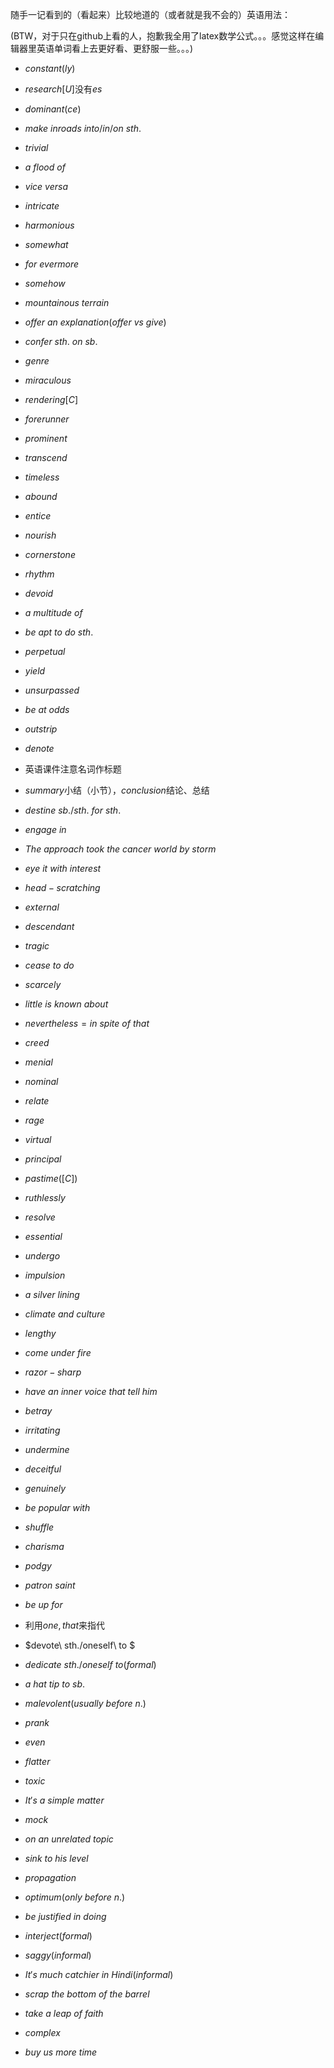 随手一记看到的（看起来）比较地道的（或者就是我不会的）英语用法：

(BTW，对于只在github上看的人，抱歉我全用了latex数学公式。。。感觉这样在编辑器里英语单词看上去更好看、更舒服一些。。。)

- $constant(ly)$
- $research[U]$没有$es$
- $dominant(ce)$
- $make\ inroads\ into/in/on\ sth.$

- $trivial$

- $a\ flood\ of$

- $vice\ versa$

- $intricate$
- $harmonious$
- $somewhat$
- $for\ evermore$
- $somehow$
- $mountainous\ terrain$
- $offer\ an\ explanation$($offer\ vs\ give$)
- $confer\ sth.\ on\ sb.$
- $genre$
- $miraculous$
- $rendering[C]$
- $forerunner$
- $prominent$
- $transcend$
- $timeless$
- $abound$
- $entice$
- $nourish$
- $cornerstone$
- $rhythm$
- $devoid$
- $a\ multitude\ of$
- $be\ apt\ to\ do\ sth.$
- $perpetual$
- $yield$
- $unsurpassed$
- $be\ at\ odds$
- $outstrip$
- $denote$
- 英语课件注意名词作标题
- $summary$小结（小节），$conclusion$结论、总结
- $destine\ sb./sth.\ for\ sth.$
- $engage\ in$
- $The\ approach\ took\ the\ cancer\ world\ by\ storm$
- $eye\ it\ with\ interest$
- $head-scratching$
- $external$
- $descendant$
- $tragic$
- $cease\ to\ do$
- $scarcely$
- $little\ is\ known\ about$
- $nevertheless=in\ spite\ of\ that$
- $creed$
- $menial$
- $nominal$
- $relate$
- $rage$
- $virtual$
- $principal$
- $pastime([C])$
- $ruthlessly$
- $resolve$
- $essential$
- $undergo$
- $impulsion$
- $a\ silver\ lining$
- $climate\ and\ culture$
- $lengthy$
- $come\ under\ fire$
- $razor-sharp$
- $have\ an\ inner\ voice\ that\ tell\ him$
- $betray$
- $irritating$
- $undermine$
- $deceitful$
- $genuinely$
- $be\ popular\ with$
- $shuffle$
- $charisma$
- $podgy$
- $patron\ saint$
- $be\ up\ for$
- 利用$one,that$来指代
- $devote\ sth./oneself\ to $
- $dedicate\ sth./oneself\ to(formal)$
- $a\ hat\ tip\ to\ sb.$
- $malevolent(usually\ before\ n.)$
- $prank$
- $even$
- $flatter$
- $toxic$
- $It's\ a\ simple\ matter$
- $mock$
- $on\ an\ unrelated\ topic$
- $sink\ to\ his\ level$
- $propagation$
- $optimum(only\ before\ n.)$
- $be\ justified\ in\ doing$
- $interject(formal)$
- $saggy(informal)$
- $It's\ much\ catchier\ in\ Hindi(informal)$
- $scrap\ the\ bottom\ of\ the\ barrel$
- $take\ a\ leap\ of\ faith$
- $complex$
- $buy\ us\ more\ time$

